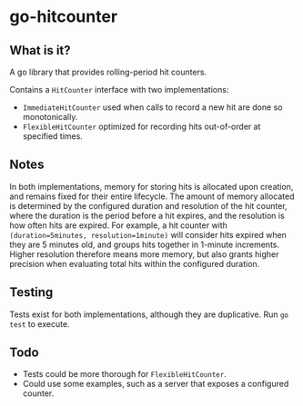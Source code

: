 # go-hitcounter

## What is it?

A go library that provides rolling-period hit counters.

Contains a `HitCounter` interface with two implementations:
- `ImmediateHitCounter` used when calls to record a new hit are done so monotonically.
- `FlexibleHitCounter` optimized for recording hits out-of-order at specified times.


## Notes

In both implementations, memory for storing hits is allocated upon creation, and remains
fixed for their entire lifecycle. The amount of memory allocated is determined by the
configured duration and resolution of the hit counter, where the duration is the period
before a hit expires, and the resolution is how often hits are expired. For example,
a hit counter with `(duration=5minutes, resolution=1minute)` will consider hits expired
when they are 5 minutes old, and groups hits together in 1-minute increments. Higher resolution
therefore means more memory, but also grants higher precision when evaluating total hits
within the configured duration.


## Testing

Tests exist for both implementations, although they are duplicative. Run `go test` to execute.


## Todo

- Tests could be more thorough for `FlexibleHitCounter`.
- Could use some examples, such as a server that exposes a configured counter.
